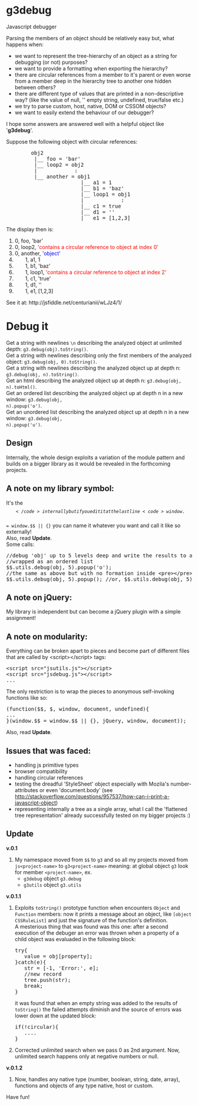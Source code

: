 g3debug
=======

Javascript debugger

Parsing the members of an object should be relatively easy but, what happens when:

+ we want to represent the tree-hierarchy of an object as a string for debugging (or not) purposes?
+ we want to provide a formatting when exporting the hierarchy?
+ there are circular references from a member to it's parent or even worse from a member deep in the hierarchy tree to another one hidden between others?
+ there are different type of values that are printed in a non-descriptive way? (like the value of null, '' empty string, undefined, true/false etc.)
+ we try to parse custom, host, native, DOM or CSSOM objects?
+ we want to easily extend the behaviour of our debugger?

I hope some answers are answered well with a helpful object like '<b>g3debug</b>'.

Suppose the following object with circular references:
<pre>
        obj2
         |__ foo = 'bar'
         |__ loop2 = obj2
         |            :
         |__ another = obj1
                        |__ a1 = 1
                        |__ b1 = 'baz'
                        |__ loop1 = obj1
                        |            :
                        |__ c1 = true
                        |__ d1 = ''
                        |__ e1 = [1,2,3]
</pre>
The display then is:
<ol>
<li><span style="margin-left: 0em">0, foo, 'bar'</span></li>
<li><span style="margin-left: 0em">0, loop2, <span style="color: red">'contains a circular reference to object at index 0'</span></span></li>
<li><span style="margin-left: 0em">0, another, <span style="color: blue">'object'</span></span></li>
<li><span style="margin-left: 2em">1, a1, 1</span></li>
<li><span style="margin-left: 2em">1, b1, 'baz'</span></li>
<li><span style="margin-left: 2em">1, loop1, <span style="color: red">'contains a circular reference to object at index 2'</span></span></li>
<li><span style="margin-left: 2em">1, c1, 'true'</span></li>
<li><span style="margin-left: 2em">1, d1, ''</span></li>
<li><span style="margin-left: 2em">1, e1, [1,2,3]</span></li>
</ol>
See it at: http://jsfiddle.net/centurianii/wLJz4/1/

Debug it
========
Get a string with newlines <code>\n</code> describing the analyzed object at unlimited depth: <code>g3.debug(obj).toString()</code>.<br />
Get a string with newlines describing only the first members of the analyzed object: <code>g3.debug(obj, 0).toString()</code>.<br />
Get a string with newlines describing the analyzed object up at depth n: <code>g3.debug(obj, n).toString()</code>.<br />
Get an html describing the analyzed object up at depth n: <code>g3.debug(obj, n).toHtml()</code>.<br />
Get an ordered list describing the analyzed object up at depth n in a new window: <code>g3.debug(obj, n).popup('o')</code>.<br />
Get an unordered list describing the analyzed object up at depth n in a new window: <code>g3.debug(obj, n).popup('u')</code>.<br />

Design
------
Internally, the whole design exploits a variation of the module pattern and builds on a bigger library as it would be revealed in the forthcoming projects.

A note on my library symbol: 
-------------------------------------
It's the <code>$$</code> internally but if you edit it at the last line <code>window.$$ = window.$$ || {}</code> you can name it whatever you want and call it like so externally!<br />
Also, read <b>Update</b>.<br />
Some calls:
<pre>
//debug 'obj' up to 5 levels deep and write the results to a new window
//wrapped as an ordered list
$$.utils.debug(obj, 5).popup('o');
//the same as above but with no formation inside &lt;pre&gt;&lt;/pre&gt; tags
$$.utils.debug(obj, 5).popup(); //or, $$.utils.debug(obj, 5).popup('pre');
</pre>

A note on jQuery: 
-----------------------
My library is independent but can become a jQuery plugin with a simple assignment!

A note on modularity:
----------------------------
Everything can be broken apart to pieces and become part of different files that are called by &lt;script&gt;&lt;/script&gt; tags:

<pre>
&lt;script src="jsutils.js"&gt;&lt;/script&gt;
&lt;script src="jsdebug.js"&gt;&lt;/script&gt;
...
</pre>
The only restriction is to wrap the pieces to anonymous self-invoking functions like so:
<pre>
(function($$, $, window, document, undefined){
...
}(window.$$ = window.$$ || {}, jQuery, window, document));
</pre>
Also, read <b>Update</b>.

Issues that was faced:
----------------------
- handling js primitive types
- browser compatibility
- handling circular references
- testing the dreadful 'StyleSheet' object especially with Mozila's number-attributes or even 'document.body' (see http://stackoverflow.com/questions/957537/how-can-i-print-a-javascript-object)
- representing internally a tree as a single array, what I call the 'flattened tree representation' already successfully tested on my bigger projects :)

Update
------
<b>v.0.1</b><br />
<ol>
<li>My namespace moved from <code>$$</code> to <code>g3</code> and so all my projects moved from <code>js&lt;project-name&gt;</code> to <code>g3&lt;project-name&gt;</code> meaning: at global object <code>g3</code> look for member <code>&lt;project-name&gt;</code>, ex.<br />
<ul>
<li><code>g3debug</code> object <code>g3.debug</code></li>
<li><code>g3utils</code> object <code>g3.utils</code></li>
</ul>
</li>
</ol>
<b>v.0.1.1</b><br />
<ol>
<li>Exploits <code>toString()</code> prototype function when encounters <code>Object</code> and <code>Function</code> members: now it prints a message about an object, like <code>[object CSSRuleList]</code> and just the signature of the function's definition.<br />
A mesterious thing that was found was this one: after a second execution of the debuger an error was thrown when a property of a child object was evaluaded in the following block:
<pre>
try{
   value = obj[property];
}catch(e){
   str = [-1, 'Error:', e];
   //new record
   tree.push(str);
   break;
}
</pre>
it was found that when an empty string was added to the results of <code>toString()</code> the failed attempts diminish and the source of errors was lower down at the updated block:
<pre>
if(!circular){
   ....
}
</pre>
</li>
<li>
Corrected unlimited search when we pass 0 as 2nd argument. Now, unlimited search happens only at negative numbers or null.
</li>
</ol>
<b>v.0.1.2</b><br />
<ol>
<li>Now, handles any native type (number, boolean, string, date, array), functions and objects of any type native, host or custom.
</li>
</ol>

Have fun!

